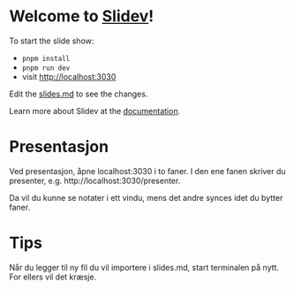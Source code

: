 # Welcome to [Slidev](https://github.com/slidevjs/slidev)!

To start the slide show:

- `pnpm install`
- `pnpm run dev`
- visit <http://localhost:3030>

Edit the [slides.md](./slides.md) to see the changes.

Learn more about Slidev at the [documentation](https://sli.dev/).

# Presentasjon

Ved presentasjon, åpne localhost:3030 i to faner.
I den ene fanen skriver du presenter, e.g. http://localhost:3030/presenter. 

Da vil du kunne se notater i ett vindu, mens det andre synces idet du bytter faner.

# Tips

Når du legger til ny fil du vil importere i slides.md, start terminalen på nytt. For ellers vil det kræsje.

